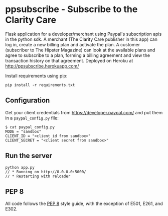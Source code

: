 ppsubscribe - Subscribe to the Clarity Care
===========

Flask application for a developer/merchant using Paypal's subscription apis in the python sdk. A merchant (The Clarity Care publisher in this app) can log in, create a new billing plan and activate the plan. A customer (subscriber to The Hipster Magazine) can look at the available plans and agree to subscribe to a plan, forming a billing agreement and view the transaction history on that agreement. Deployed on Heroku at http://ppsubscribe.herokuapp.com/

Install requirements using pip:

    pip install -r requirements.txt

## Configuration

Get your client credentials from https://developer.paypal.com/ and put them in a `paypal_config.py` file:

    $ cat paypal_config.py
    MODE = "sandbox"
    CLIENT_ID = "<client id from sandbox>"
    CLIENT_SECRET = "<client secret from sandbox>"

## Run the server

    python app.py
    // * Running on http://0.0.0.0:5000/
    // * Restarting with reloader

PEP 8
-----

All code follows the [PEP 8](http://www.python.org/dev/peps/pep-0008/) style guide, with the exception of E501, E261, and E302.
